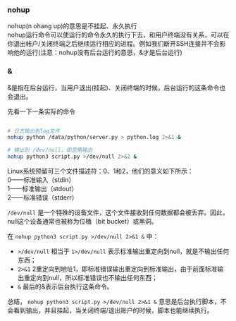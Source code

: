 
### nohup

nohup(n ohang up)的意思是不挂起、永久执行  
nohup运行命令可以使运行的命令永久的执行下去，和用户终端没有关系，可以在你退出帐户/关闭终端之后继续运行相应的进程。例如我们断开SSH连接并不会影响他的运行(注意：nohup没有后台运行的意思，&才是后台运行)

### &

&是指在后台运行，当用户退出(挂起)、关闭终端的时候，后台运行的这条命令也会退出。

先看一下一条实际的命令
```bash

# 日志输出到log文件
nohup python /data/python/server.py > python.log 2>&1 &

# 输出到 /dev/null，即忽略输出
nohup python3 script.py >/dev/null 2>&1 &
```


Linux系统预留可三个文件描述符：0、1和2，他们的意义如下所示：  
0——标准输入（stdin）  
1——标准输出（stdout）  
2——标准错误（stderr）

`/dev/null` 是一个特殊的设备文件，这个文件接收到任何数据都会被丢弃。因此，null这个设备通常也被称为位桶（bit bucket）或黑洞。

在 `nohup python3 script.py >/dev/null 2>&1 &` 中：
- `>/dev/null` 相当于 `1>/dev/null`  表示标准输出重定向到null，就是不输出任何东西；
- `2>&1` 2重定向到地址1，即标准错误输出重定向到标准输出，由于前面标准输出重定向到null，所以标准错误也不输出任何东西；
- `&` 最后的&表示后台执行这条命令。

总结， `nohup python3 script.py >/dev/null 2>&1 &` 意思是后台执行脚本，不会看到输出，并且挂起，当关闭终端/退出账户的时候，脚本也能继续执行。